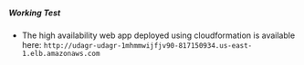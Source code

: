 ##### Working Test
  -  The high availability web app deployed using cloudformation is available here: `http://udagr-udagr-1mhmmwijfjv90-817150934.us-east-1.elb.amazonaws.com`
